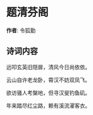 # 题清芬阁

**作者**: 令狐勤

## 诗词内容

远叩玄英旧隠扉，清风今日尚依依。

云山自许老龙卧，霄汉不妨双凤飞。

欲访骚人考槃地，但寻汉叟钓鱼矶。

年来踏尽红尘路，赖有溪流濯客衣。

